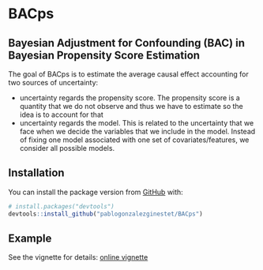 
<!-- README.md is generated from README.Rmd. Please edit that file -->

# BACps

<!-- badges: start -->

<!-- badges: end -->
## Bayesian Adjustment for Confounding (BAC) in Bayesian Propensity Score Estimation

The goal of BACps is to estimate the average causal effect accounting for two sources of uncertainty:

<ul>
  <li> uncertainty regards the propensity score. The propensity score is a quantity that we do not observe and thus we have to estimate so the idea is to account for that  </li>
  <li> uncertainty regards the model. This is related to the uncertainty that we face when we decide the variables that we include in the model. Instead of fixing one model associated with one set of covariates/features, we consider all possible models. </li>

</ul>

## Installation

You can install the package version from [GitHub](https://github.com/)
with:

``` r
# install.packages("devtools")
devtools::install_github("pablogonzalezginestet/BACps")
```

## Example

See the vignette for details: [online
vignette](https://pablogonzalezginestet.github.io/BACps/)
